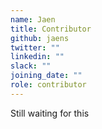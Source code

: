 ```yaml
---
name: Jaen
title: Contributor
github: jaens
twitter: ""
linkedin: ""
slack: ""
joining_date: ""
role: contributor
---
```


Still waiting for this
